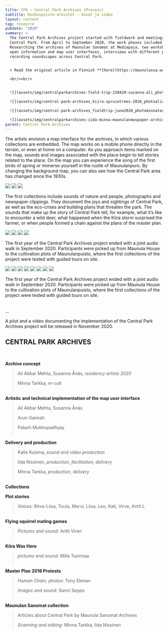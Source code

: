 ```yaml
---
title: CPA ~ Central Park Archives (Process)
subtitle: Keskuspuisto-arkistot – kuvat ja video
layout: content
tag: resource
pubdate: "2020"
summary: >-
  The Central Park Archives project started with fieldwork and meetings in
  Central Park. From April to September 2020, the work phases included e.g.
  Researching the archives of Maunulan Sanomat at Mediapaja, two workshops on
  open information and map user interfaces, interviews with different people and
  recording soundscapes across Central Park.


  > Read the original article in Finnish **[here](https://maunulassa.wordpress.com/portfolio/keskuspuisto-arkistot-kuvat-ja-video/)**

  <br/><br/>


  ![](assets/img/centralparkarchives-field-trip-230420-susanna-ali_photominnatarkka-crop.jpg)

  ![](assets/img/central-park-archives_kiira-sprucetrees-2020_photoaliakbarmehta.jpg)

  ![](assets/img/central-park-archives_fieldtrip-june2020_photominnatarkka.jpg)

  ![](assets/img/centralparkarchives-iida-minna-maunulanewspaper-archives_photominnatarkka.jpg)
parent: Central Park Archives
---
```

The artists envision a map interface for the archives, in which various collections are embedded. The map works on a mobile phone directly in the terrain, or even at home on a computer. As you approach items marked on the map, sounds and images associated with the place begin to tell stories related to the place. On the map you can experience the song of the first birds of spring or immerse yourself in the rustle of Maunulanpuro. By changing the background map, you can also see how the Central Park area has changed since the 1930s.

![](assets/img/keskuspuistoarkistot-pilotti-kayttoliittyma.png)
![](assets/img/keskuspuistoarkistot-kartta-ilmakuva-1988_1200px.png)
![](assets/img/keskuspuistoarkistot-kartta-ilmakuva-1976_1200px.png)

The first collections include sounds of nature and people, photographs and newspaper clippings. They document the joys and sightings of Central Park, as well as the eco-crises and building plans that threaten the park. The sounds that make up the story of Central Park tell, for example, what it’s like to encounter a wild deer, what happened when the Kiira storm surprised the farmer, or when people formed a chain against the plans of the master plan.

![](assets/img/flying-squirrel-11-photo-by-antti-viren.jpg)
![](assets/img/two-flying-squirrels-02-photo-by-antti-viren.jpg)
![](assets/img/masa_syys-1992_vehreacc88-vanhus1.jpg)
![](assets/img/central-general-plan-2050-demonstration-banner-2016_phototonyekman.jpg)

The first year of the Central Park Archives project ended with a joint audio walk in September 2020. Participants were picked up from Maunula House to the cultivation plots of Maunulanpuisto, where the first collections of the project were tested with guided tours on site.

![](assets/img/central-park-archives-sound-walk-bus_photojaimeculebro.jpg)
![](assets/img/central-park-archives-sound-walk-forest-path_photojaimeculebro.jpg)
![](assets/img/central-park-archives-sound-walk-parking_photojaimeculebro.jpg)
![](assets/img/central-park-archives-sound-walk-susanna_photojaimeculebro.jpg)
![](assets/img/central-park-archives-sound-walk-stream-bridge_photojaimeculebro.jpg)
![](assets/img/central-park-archives-sound-walk-allotment_photojaimeculebro.jpg)
![](assets/img/central-park-archives-sound-walk-iida_photojaimeculebro.jpg)
![](assets/img/central-park-archives-sound-walk-sunflowers_photojaimeculebro.jpg)

The first year of the Central Park Archives project ended with a joint audio walk in September 2020. Participants were picked up from Maunula House to the cultivation plots of Maunulanpuisto, where the first collections of the project were tested with guided tours on site.
<br/><br/><br/>
...

A pilot and a video documenting the implementation of the Central Park Archives project will be released in November 2020.

## **CENTRAL PARK ARCHIVES**

<br/>

**Archive concept**

> Ali Akbar Mehta, Susanna Ånäs, *residency artists 2020*
>
> Minna Tarkka, *m-cult*
> <br/><br/>

**Artistic and technical implementation of the map user interface**

> Ali Akbar Mehta, Susanna Ånäs
>
> Arun Ganesh
>
> Palash Mukhopadhyay
> <br/><br/>

**Delivery and production**

> Kalle Kuisma, *sound and video production*
>
> Iida Nissinen, *production, facilitation, delivery*
>
> Minna Tarkka, *production, delivery*
> <br/><br/>

**Collections**

**Plot stories**

> *Voices:* Ritva-Liisa, Tuula, Mervi, Liisa, Leo, Kati, Virve, Antti L
> <br/><br/>

**Flying squirrel mating games**

> *Pictures and sound:* Antti Viren
> <br/><br/>

**Kiira Was Here**

> *pictures and sound:* Milla Tuormaa
> <br/><br/>

**Master Plan 2016 Protests**

> *Human Chain, photos:* Tony Ekman
>
> *Images and sound:* Sanni Seppo
> <br/><br/>

**Maunulan Sanomat collection**

> Articles about Central Park by Maunula Sanomat Archives
>
> *Scanning and editing:* Minna Tarkka, Iida Nissinen